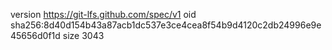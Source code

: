version https://git-lfs.github.com/spec/v1
oid sha256:8d40d154b43a87acb1dc537e3ce4cea8f54b9d4120c2db24996e9e45656d0f1d
size 3043

